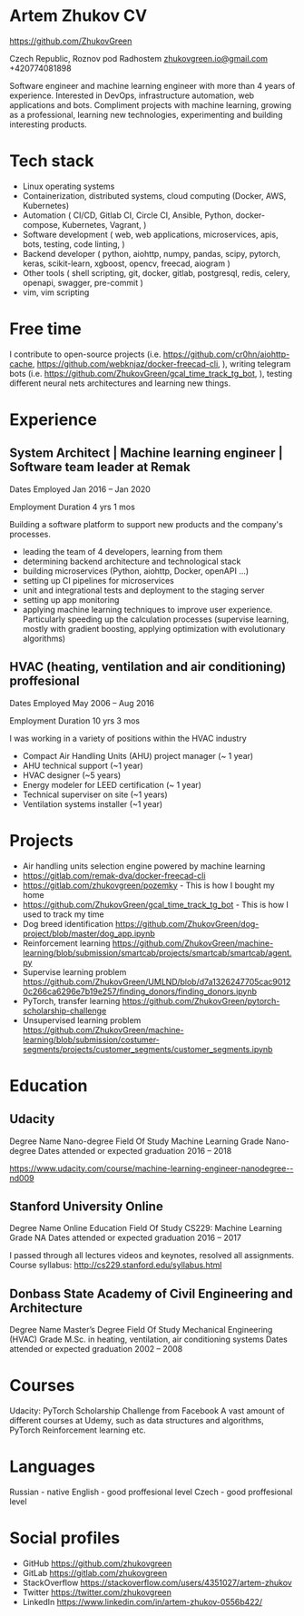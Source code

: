 # Artem Zhukov CV

<https://github.com/ZhukovGreen>

Czech Republic, Roznov pod Radhostem
zhukovgreen.io@gmail.com
+420774081898

Software engineer and machine learning engineer with more than 4 years of 
experience.
Interested in DevOps, infrastructure automation, web applications and 
bots. Compliment projects with machine learning, growing as a professional,
learning new technologies, experimenting and building interesting products.

# Tech stack

- Linux operating systems
- Containerization, distributed systems, cloud computing (Docker, AWS, 
Kubernetes)
- Automation (
    CI/CD, Gitlab CI, Circle CI, Ansible, Python, docker-compose,
    Kubernetes, Vagrant,
)
- Software development (
    web, web applications, microservices, apis, bots,
    testing, code linting,
)
- Backend developer (
    python, aiohttp, numpy, pandas, scipy, pytorch, 
    keras, scikit-learn, xgboost, opencv, freecad, aiogram
)
- Other tools (
    shell scripting, git, docker, gitlab, postgresql, redis, celery, openapi,
    swagger, pre-commit
)
- vim, vim scripting

# Free time

I contribute to open-source projects (i.e. 
<https://github.com/cr0hn/aiohttp-cache>, 
<https://github.com/webknjaz/docker-freecad-cli>,
), writing telegram bots (i.e. 
<https://github.com/ZhukovGreen/gcal_time_track_tg_bot>,
), testing different neural nets architectures and learning new things. 

# Experience

## System Architect | Machine learning engineer | Software team leader at Remak

Dates Employed Jan 2016 – Jan 2020

Employment Duration 4 yrs 1 mos

Building a software platform to support new products and the company's processes.
- leading the team of 4 developers, learning from them
- determining backend architecture and technological stack
- building microservices (Python, aiohttp, Docker, openAPI ...)
- setting up CI pipelines for microservices
- unit and integrational tests and deployment to the staging server
- setting up app monitoring
- applying machine learning techniques to improve user experience. 
Particularly speeding up the calculation processes (supervise learning, mostly 
with gradient boosting, applying optimization with evolutionary algorithms)

## HVAC (heating, ventilation and air conditioning) proffesional

Dates Employed May 2006 – Aug 2016

Employment Duration 10 yrs 3 mos

I was working in a variety of positions within the HVAC industry
- Compact Air Handling Units (AHU) project manager (~ 1 year)
- AHU technical support (~1 year)
- HVAC designer (~5 years)
- Energy modeler for LEED certification (~ 1 year)
- Technical superviser on site (~1 years)
- Ventilation systems installer (~1 year)

# Projects 
- Air handling units selection engine powered by machine learning
- <https://gitlab.com/remak-dva/docker-freecad-cli>
- <https://gitlab.com/zhukovgreen/pozemky> - This is how I bought  my home
- <https://github.com/ZhukovGreen/gcal_time_track_tg_bot> - This is how I used to 
track my time
- Dog breed identification 
<https://github.com/ZhukovGreen/dog-project/blob/master/dog_app.ipynb>
- Reinforcement learning 
<https://github.com/ZhukovGreen/machine-learning/blob/submission/smartcab/projects/smartcab/smartcab/agent.py>
- Supervise learning problem <https://github.com/ZhukovGreen/UMLND/blob/d7a1326247705cac90120c266ca6296e7b19e257/finding_donors/finding_donors.ipynb>
- PyTorch, transfer learning <https://github.com/ZhukovGreen/pytorch-scholarship-challenge>
- Unsupervised learning problem 
<https://github.com/ZhukovGreen/machine-learning/blob/submission/costumer-segments/projects/customer_segments/customer_segments.ipynb>

# Education
## Udacity

Degree Name Nano-degree
Field Of Study Machine Learning
Grade Nano-degree
Dates attended or expected graduation 2016 – 2018

<https://www.udacity.com/course/machine-learning-engineer-nanodegree--nd009>

## Stanford University Online

Degree Name Online Education
Field Of Study CS229: Machine Learning
Grade NA
Dates attended or expected graduation 2016 – 2017

I passed through all lectures videos and keynotes, resolved all assignments.
Course syllabus: <http://cs229.stanford.edu/syllabus.html>

## Donbass State Academy of Civil Engineering and Architecture

Degree Name Master’s Degree
Field Of Study Mechanical Engineering (HVAC)
Grade M.Sc. in heating, ventilation, air conditioning systems
Dates attended or expected graduation 2002 – 2008


# Courses

Udacity: PyTorch Scholarship Challenge from Facebook
A vast amount of different courses at Udemy, such as data structures and 
algorithms, PyTorch Reinforcement learning etc.

# Languages
Russian - native
English - good proffesional level
Czech - good proffesional level

# Social profiles
- GitHub <https://github.com/zhukovgreen>
- GitLab <https://gitlab.com/zhukovgreen>
- StackOverflow <https://stackoverflow.com/users/4351027/artem-zhukov>
- Twitter <https://twitter.com/zhukovgreen>
- LinkedIn <https://www.linkedin.com/in/artem-zhukov-0556b422/>


